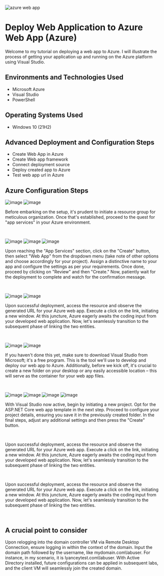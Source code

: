 
![azure web app](https://github.com/Skizfly/AzureAppService/assets/153954157/ead9bf92-5ee7-4b62-bfec-81940b3e213a)


<h1>Deploy Web Application to Azure Web App (Azure)</h1>
Welcome to my tutorial on deploying a web app to Azure. I will illustrate the process of getting your application up and running on the Azure platform using Visual Studio.<br />


<h2>Environments and Technologies Used</h2>

- Microsoft Azure 
- Visual Studio
- PowerShell

<h2>Operating Systems Used </h2>

- Windows 10 (21H2)

<h2>Advanced Deployment and Configuration Steps</h2>

- Create Web App in Azure
- Create Web app framework 
- Connect deployment source 
- Deploy created app to Azure
- Test web app url in Azure

<h2>Azure Configuration Steps</h2>

![image](https://github.com/Skizfly/AzureAppService/assets/153954157/5708955e-78a2-4122-8509-affbf07fc76c)
![image](https://github.com/Skizfly/AzureAppService/assets/153954157/125f333e-d04b-4171-8c27-87375e20c5e9)

<p>
</p>
<p>
Before embarking on the setup, it's prudent to initiate a resource group for meticulous organization. Once that's established, proceed to the quest for "app services" in your Azure environment.
</p>
<br />

![image](https://github.com/Skizfly/AzureAppService/assets/153954157/757cb988-1f6d-4c85-86b0-bd0e6aa11f90)
![image](https://github.com/Skizfly/AzureAppService/assets/153954157/42e75c20-af3f-4d43-acf2-9db274d9dc53)
![image](https://github.com/Skizfly/AzureAppService/assets/153954157/0c2fc232-7fdd-4cbb-a516-b29e46893ca2)


<p>
</p>
<p>
Upon reaching the "App Services" section, click on the "Create" button, then select "Web App" from the dropdown menu (take note of other options and choose accordingly for your project). Assign a distinctive name to your app and configure the settings as per your requirements. Once done, proceed by clicking on "Review" and then "Create." Now, patiently wait for the deployment to complete and watch for the confirmation message.
</p>
<br />

![image](https://github.com/Skizfly/AzureAppService/assets/153954157/4724e9ad-4e96-40c8-abba-66c2ae2b0f79)
![image](https://github.com/Skizfly/AzureAppService/assets/153954157/70739391-b5ed-4062-aebf-1d3d6efa1624)


<p>
</p>
<p>
Upon successful deployment, access the resource and observe the generated URL for your Azure web app. Execute a click on the link, initiating a new window. At this juncture, Azure eagerly awaits the coding input from your developed web application. Now, let's seamlessly transition to the subsequent phase of linking the two entities.
</p>
<br />

![image](https://github.com/Skizfly/AzureAppService/assets/153954157/559a54d1-215b-4140-8880-5f0f02c1c1d3)
![image](https://github.com/Skizfly/AzureAppService/assets/153954157/e52cf7d2-f170-4d75-b045-97223c236e2d)

<p>
</p>
<p>
If you haven't done this yet, make sure to download Visual Studio from Microsoft; it's a free program. This is the tool we'll use to develop and deploy our web app to Azure. Additionally, before we kick off, it's crucial to create a new folder on your desktop or any easily accessible location – this will serve as the container for your web app files.
</p>
<br />

![image](https://github.com/Skizfly/AzureAppService/assets/153954157/a18d00f1-aac5-4e6f-9824-4c09828356d6)
![image](https://github.com/Skizfly/AzureAppService/assets/153954157/1eb36237-4ad7-4ef7-b841-bc8eaf2450c6)
![image](https://github.com/Skizfly/AzureAppService/assets/153954157/ade5430d-b5dc-4eaf-9a91-f72af7312631)
![image](https://github.com/Skizfly/AzureAppService/assets/153954157/8bf378a1-806d-4b47-af07-15b29a26ef02)


<p>
</p>
<p>
With Visual Studio now active, begin by initiating a new project. Opt for the ASP.NET Core web app template in the next step. Proceed to configure your project details, ensuring you save it in the previously created folder. In the final steps, adjust any additional settings and then press the "Create" button.
</p>
<br />

<p>
</p>
<p>
Upon successful deployment, access the resource and observe the generated URL for your Azure web app. Execute a click on the link, initiating a new window. At this juncture, Azure eagerly awaits the coding input from your developed web application. Now, let's seamlessly transition to the subsequent phase of linking the two entities.
</p>
<br />

<p>
</p>
<p>
Upon successful deployment, access the resource and observe the generated URL for your Azure web app. Execute a click on the link, initiating a new window. At this juncture, Azure eagerly awaits the coding input from your developed web application. Now, let's seamlessly transition to the subsequent phase of linking the two entities.
</p>
<br />
<h2>A crucial point to consider</h2>
Upon relogging into the domain controller VM via Remote Desktop Connection, ensure logging in within the context of the domain. Input the domain path followed by the username, like mydomain.com\labuser. For instance, in my scenario, it is lyanceytest.com\labuser. With Active Directory installed, future configurations can be applied in subsequent labs, and the client VM will seamlessly join the created domain.
